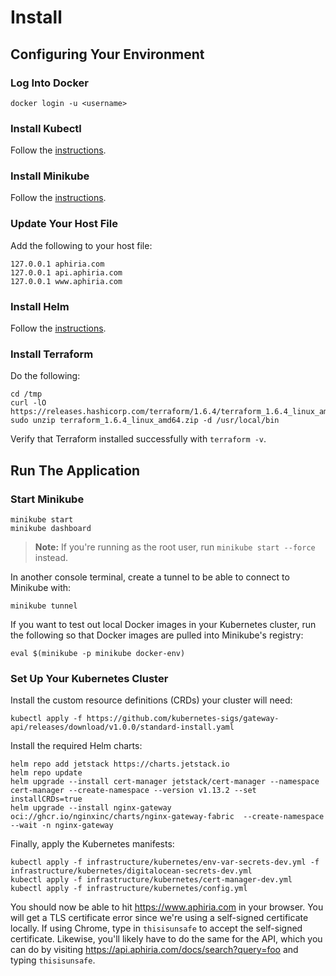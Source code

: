 # Install

## Configuring Your Environment

### Log Into Docker

```
docker login -u <username>
```

### Install Kubectl

Follow the [instructions](https://kubernetes.io/docs/tasks/tools).

### Install Minikube

Follow the [instructions](https://minikube.sigs.k8s.io/docs/start/).

### Update Your Host File

Add the following to your host file:

```
127.0.0.1 aphiria.com
127.0.0.1 api.aphiria.com
127.0.0.1 www.aphiria.com
```

### Install Helm

Follow the [instructions](https://helm.sh/docs/intro/install/).

### Install Terraform

Do the following:

```
cd /tmp
curl -lO https://releases.hashicorp.com/terraform/1.6.4/terraform_1.6.4_linux_amd64.zip
sudo unzip terraform_1.6.4_linux_amd64.zip -d /usr/local/bin
```

Verify that Terraform installed successfully with `terraform -v`.

## Run The Application

### Start Minikube

```
minikube start
minikube dashboard
```

> **Note:** If you're running as the root user, run `minikube start --force` instead.

In another console terminal, create a tunnel to be able to connect to Minikube with:

```
minikube tunnel
```

If you want to test out local Docker images in your Kubernetes cluster, run the following so that Docker images are pulled into Minikube's registry:

```
eval $(minikube -p minikube docker-env)
```

### Set Up Your Kubernetes Cluster

Install the custom resource definitions (CRDs) your cluster will need:

```
kubectl apply -f https://github.com/kubernetes-sigs/gateway-api/releases/download/v1.0.0/standard-install.yaml
```


Install the required Helm charts:

```
helm repo add jetstack https://charts.jetstack.io
helm repo update
helm upgrade --install cert-manager jetstack/cert-manager --namespace cert-manager --create-namespace --version v1.13.2 --set installCRDs=true
helm upgrade --install nginx-gateway oci://ghcr.io/nginxinc/charts/nginx-gateway-fabric  --create-namespace --wait -n nginx-gateway
```

Finally, apply the Kubernetes manifests:

```
kubectl apply -f infrastructure/kubernetes/env-var-secrets-dev.yml -f infrastructure/kubernetes/digitalocean-secrets-dev.yml
kubectl apply -f infrastructure/kubernetes/cert-manager-dev.yml
kubectl apply -f infrastructure/kubernetes/config.yml
```

You should now be able to hit https://www.aphiria.com in your browser.  You will get a TLS certificate error since we're using a self-signed certificate locally.  If using Chrome, type in `thisisunsafe` to accept the self-signed certificate.  Likewise, you'll likely have to do the same for the API, which you can do by visiting https://api.aphiria.com/docs/search?query=foo and typing `thisisunsafe`.
